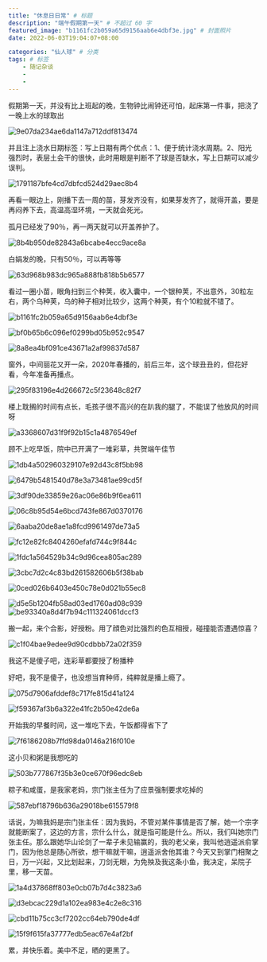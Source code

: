 ```yaml
---
title: "休息日日常" # 标题
description: "端午假期第一天" # 不超过 60 字
featured_image: "b1161fc2b059a65d9156aab6e4dbf3e.jpg" # 封面照片
date: 2022-06-03T19:04:07+08:00

categories: "仙人球" # 分类
tags: # 标签
    - 随记杂谈
    -
    - 
---
```


 假期第一天，并没有比上班起的晚，生物钟比闹钟还可怕，起床第一件事，把浇了一晚上水的球取出

![9e07da234ae6da1147a712ddf813474](9e07da234ae6da1147a712ddf813474.jpg)

并且注上浇水日期标签：写上日期有两个优点：1、便于统计浇水周期。2、阳光强烈时，表层土会干的很快，此时用眼是判断不了球是否缺水，写上日期可以减少误判。

![1791187bfe4cd7dbfcd524d29aec8b4](1791187bfe4cd7dbfcd524d29aec8b4.jpg)

再看一眼边上，刚播下去一周的苗，芽发齐没有，如果芽发齐了，就得开盖，要是再闷养下去，高温高湿环境，一天就会死光。

孤月已经发了90％，再一两天就可以开盖养护了。

![8b4b950de82843a6bcabe4ecc9ace8a](8b4b950de82843a6bcabe4ecc9ace8a.jpg)

白娟发的晚，只有50％，可以再等等

![63d968b983dc965a888fb818b5b6577](63d968b983dc965a888fb818b5b6577.jpg)

看过一圈小苗，眼角扫到三个种荚，收入囊中，一个银种荚，不出意外，30粒左右，两个乌种荚，乌的种子相对比较少，这两个种荚，有个10粒就不错了。

![b1161fc2b059a65d9156aab6e4dbf3e](b1161fc2b059a65d9156aab6e4dbf3e.jpg)

![bf0b65b6c096ef0299bd05b952c9547](bf0b65b6c096ef0299bd05b952c9547.jpg)

![8a8ea4bf091ce43671a2af99837d587](8a8ea4bf091ce43671a2af99837d587.jpg)

窗外，中间丽花又开一朵，2020年春播的，前后三年，这个球丑丑的，但花好看，今年准备再播点。

![295f83196e4d266672c5f23648c82f7](295f83196e4d266672c5f23648c82f7.jpg)

楼上耽搁的时间有点长，毛孩子很不高兴的在趴我的腿了，不能误了他放风的时间呀

![a3368607d31f9f92b15c1a4876549ef](a3368607d31f9f92b15c1a4876549ef.jpg)

顾不上吃早饭，院中已开满了一堆彩草，共贺端午佳节

![1db4a502960329107e92d43c8f5bb98](1db4a502960329107e92d43c8f5bb98.jpg)

![6479b5481540d78e3a73481ae99cd5f](6479b5481540d78e3a73481ae99cd5f.jpg)

![3df90de33859e26ac06e86b9f6ea611](3df90de33859e26ac06e86b9f6ea611.jpg)

![06c8b95d54e6bcd743fe867d0370176](06c8b95d54e6bcd743fe867d0370176.jpg)

![6aaba20de8ae1a8fcd9961497de73a5](6aaba20de8ae1a8fcd9961497de73a5.jpg)

![fc12e82fc8404260efafd744c9f844c](fc12e82fc8404260efafd744c9f844c.jpg)

![1fdc1a564529b34c9d96cea805ac289](1fdc1a564529b34c9d96cea805ac289.jpg)

![3cbc7d2c4c83bd261582606b5f38bab](3cbc7d2c4c83bd261582606b5f38bab.jpg)

![0ced026b6403e450c78e0d021b55ec8](0ced026b6403e450c78e0d021b55ec8.jpg)

![d5e5b1204fb58ad03ed1760ad08c939](d5e5b1204fb58ad03ed1760ad08c939.jpg)![be93340a8d4f7b94c111324061dccf3](be93340a8d4f7b94c111324061dccf3.jpg)

搬一起，来个合影，好授粉。用了顔色对比强烈的色互相授，碰撞能否遭遇惊喜？

![c1f04bae9edee9d90cdbbb72a02f359](c1f04bae9edee9d90cdbbb72a02f359.jpg)

我这不是傻子吧，连彩草都要授了粉播种

好吧，我不是傻子，也没想当育种师，纯粹就是播上瘾了。

![075d7906afddef8c717fe815d41a124](075d7906afddef8c717fe815d41a124.jpg)

![f59367af3b6a322e41fc2b50e42de6a](f59367af3b6a322e41fc2b50e42de6a.jpg)

开始我的早餐时间，这一堆吃下去，午饭都得省下了

![7f6186208b7ffd98da0146a216f010e](7f6186208b7ffd98da0146a216f010e.jpg)

这小贝和粥是我想吃的

![503b777867f35b3e0ce670f96edc8eb](503b777867f35b3e0ce670f96edc8eb.jpg)

粽子和咸蛋，是我家老妈，宗门张主任为了应景强制要求吃掉的

![587ebf18796b636a29018be615579f8](587ebf18796b636a29018be615579f8.jpg)

话说，为嘛我妈是宗门张主任：因为我妈，不管对某件事情是否了解，她一个宗字就能断案了，这边的方言，宗什么什么，就是指可能是什么。所以，我们叫她宗门张主任。那么跟她华山论剑了一辈子未见输赢的，我的老父亲，我叫他逍遥派俞掌门，因为他总是随心所欲，想干嘛就干嘛，逍遥派舍他其谁？今天又到掌门相聚之日，万一兴起，又比划起来，刀剑无眼，为免殃及我这条小鱼，我决定，呆院子里，移一天苗。

![1a4d37868ff803e0cb07b7d4c3823a6](1a4d37868ff803e0cb07b7d4c3823a6.jpg)

![d3ebcac229d1a102ea983e4c2e8c316](d3ebcac229d1a102ea983e4c2e8c316.jpg)

![cbd11b75cc3cf7202cc64eb790de4df](cbd11b75cc3cf7202cc64eb790de4df.jpg)

![15f9f615fa37777edb5eac67e4af2bf](15f9f615fa37777edb5eac67e4af2bf.jpg)

累，并快乐着。美中不足，晒的更黑了。
